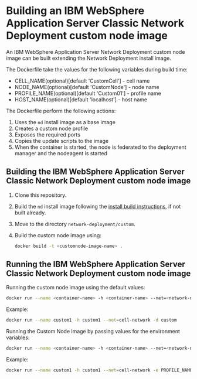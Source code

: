 # Building an IBM WebSphere Application Server Classic Network Deployment custom node image

An IBM WebSphere Application Server Network Deployment custom node image can be built extending the Network Deployment install image.

The Dockerfile take the values for the following variables during build time:
* CELL_NAME(optional)[default 'CustomCell'] - cell name
* NODE_NAME(optional)[default 'CustomNode'] - node name
* PROFILE_NAME(optional)[default 'Custom01'] - profile name
* HOST_NAME(optional)[default 'localhost'] - host name

The Dockerfile perform the following actions:

1. Uses the `nd` install image as a base image
2. Creates a custom node profile
3. Exposes the required ports
4. Copies the update scripts to the image
5. When the container is started, the node is federated to the deployment manager and the nodeagent is started

## Building the IBM WebSphere Application Server Classic Network Deployment custom node image

1. Clone this repository.
2. Build the `nd` install image following the [install build instructions](../install/README.md), if not built already.
3. Move to the directory `network-deployment/custom`.
4. Build the custom node image using:

    ```bash
    docker build -t <customnode-image-name> .
    ```

## Running the IBM WebSphere Application Server Classic Network Deployment custom node image

Running the custom node image using the default values:

```bash
docker run --name <container-name> -h <container-name> --net=<network-name> -d <customnode-image-name>
```

Example:

```bash
docker run --name custom1 -h custom1 --net=cell-network -d custom
```

Running the Custom Node image by passing values for the environment variables:

```bash
docker run --name <container-name> -h <container-name> --net=<network-name> -e PROFILE_NAME=<profile-name> -e NODE_NAME=<node-name> -e DMGR_HOST=<dmgr-host> -e DMGR_PORT=<dmgr-port> -d <customnode-image-name>
```

Example:

```bash
docker run --name custom1 -h custom1 --net=cell-network -e PROFILE_NAME=Custom01 -e NODE_NAME=CustomNode01 -e DMGR_HOST=dmgr -e DMGR_PORT=8879 -d custom
```
